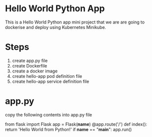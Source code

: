 # Hello World Python App
This is a Hello World Python app mini project that we are are going to dockerise and deploy 
using Kubernetes Minikube.

# Steps
1. create app.py file
2. create Dockerfile
3. create a docker image
4. create hello-app pod definition file
5. create hello-app service definition file

# app.py
copy the following contents into app.py file

from flask import Flask
app = Flask(__name__)
@app.route('/')
def index():
    return 'Hello World from Python!'
if __name__ == "__main__":
    app.run()
